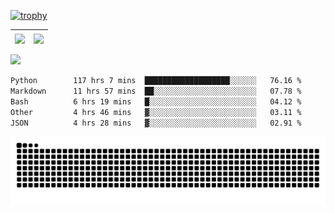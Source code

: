 [![trophy](https://github-profile-trophy.vercel.app/?username=ocss884&column=7)](https://github.com/ocss884)

| <img align="center" src="https://github-readme-stats.vercel.app/api?username=ocss884&show_icons=true&hide_border=true" /> | <img align="center" src="https://github-readme-streak-stats.herokuapp.com?user=ocss884&hide_border=true&date_format=M%20j%5B%2C%20Y%5D&ring=7EDDCF&fire=7EDDCF" /> |
| ------------------------------------------------------------ | ------------------------------------------------------------ |

![](https://komarev.com/ghpvc/?username=ocss884&color=brightgreen)

<!--START_SECTION:waka-->

```txt
Python        117 hrs 7 mins  ███████████████████░░░░░░   76.16 %
Markdown      11 hrs 57 mins  ██░░░░░░░░░░░░░░░░░░░░░░░   07.78 %
Bash          6 hrs 19 mins   █░░░░░░░░░░░░░░░░░░░░░░░░   04.12 %
Other         4 hrs 46 mins   ▓░░░░░░░░░░░░░░░░░░░░░░░░   03.11 %
JSON          4 hrs 28 mins   ▓░░░░░░░░░░░░░░░░░░░░░░░░   02.91 %
```

<!--END_SECTION:waka-->

<p align="center">
   <img src="https://github.com/ocss884/ocss884/blob/output/github-snake.svg" alt="snake">
</p>
